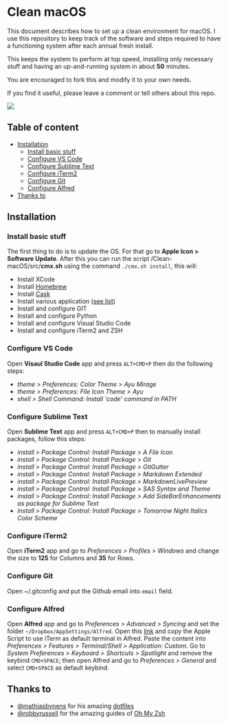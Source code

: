 # Clean macOS

This document describes how to set up a clean environment for macOS.
I use this repository to keep track of the software and steps required to have a functioning system after each annual fresh install.

This keeps the system to perform at top speed, installing only necessary stuff and having an up-and-running system in about __50__ minutes.

You are encouraged to fork this and modify it to your own needs.

If you find it useful, please leave a comment or tell others about this repo.

<img src="https://raw.githubusercontent.com/MarioCatuogno/Clean-MacOS-X/master/img/scrn_mydesktop.png" align="middle" />

## Table of content

* [Installation](#installation)
  * [Install basic stuff](#install-basic-stuff)
  * [Configure VS Code](#configure-vs-code)
  * [Configure Sublime Text](#configure-sublime-text)
  * [Configure iTerm2](#configure-iterm2)
  * [Configure Git](#configure-git)
  * [Configure Alfred](#configure-alfred)
* [Thanks to](#thanks-to)

## Installation

### Install basic stuff

The first thing to do is to update the OS. For that go to __Apple Icon > Software Update__.
After this you can run the script /Clean-macOS/src/__cmx.sh__ using the command `./cmx.sh install`, this will:

* Install XCode
* Install [Homebrew](https://brew.sh)
* Install [Cask](http://caskroom.io)
* Install various application ([see list](https://github.com/MarioCatuogno/Clean-macOS/blob/release/doc/apps_list.md))
* Install and configure GIT
* Install and configure Python
* Install and configure Visual Studio Code
* Install and configure iTerm2 and ZSH

### Configure VS Code

Open __Visaul Studio Code__ app and press `ALT+CMD+P` then do the following steps:

* _theme > Preferences: Color Theme > Ayu Mirage_
* _theme > Preferences: File Icon Theme > Ayu_
* _shell > Shell Command: Install 'code' command in PATH_

### Configure Sublime Text

Open __Sublime Text__ app and press `ALT+CMD+P` then to manually install packages, follow this steps:

* _install > Package Control: Install Package > A File Icon_
* _install > Package Control: Install Package > Git_
* _install > Package Control: Install Package > GitGutter_
* _install > Package Control: Install Package > Markdown Extended_
* _install > Package Control: Install Package > MarkdownLivePreview_
* _install > Package Control: Install Package > SAS Syntax and Theme_
* _install > Package Control: Install Package > Add SideBarEnhancements as package for Sublime Text_
* _install > Package Control: Install Package > Tomorrow Night Italics Color Scheme_

### Configure iTerm2

Open __iTerm2__ app and go to _Preferences > Profiles > Windows_ and change the size to __125__ for Columns and __35__ for Rows.

### Configure Git

Open ~/.gitconfig and put the Github email into `email` field.

### Configure Alfred

Open __Alfred__ app and go to _Preferences > Advanced > Syncing_ and set the folder `~/Dropbox/AppSettings/Alfred`.
Open this [link](https://github.com/stuartcryan/custom-iterm-applescripts-for-alfred) and copy the Apple Script to use iTerm as default terminal in Alfred. Paste the content into _Preferences > Features > Terminal/Shell > Application: Custom_.
Go to _System Preferences > Keyboard > Shortcuts > Spotlight_ and remove the keybind `CMD+SPACE`; then open Alfred and go to _Preferences > General_ and select `CMD+SPACE` as default keybind.

## Thanks to

* [@mathiasbynens](https://github.com/mathiasbynens) for his amazing [dotfiles](https://github.com/mathiasbynens/dotfiles)
* [@robbyrussell](https://github.com/robbyrussell) for the amazing guides of [Oh My Zsh](https://github.com/robbyrussell/oh-my-zsh)
